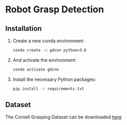# Robot Grasp Detection

## Installation

1. Create a new conda environment:
    
    ```bash
    conda create -n gdcnn python=3.6
    ```
    
2. And activate the environment:
    
    ```bash
    conda activate gdcnn
    ```
    
3. Install the necessary Python packages:
    
    ```bash
    pip install -r requirements.txt
    ```
    

## Dataset

The Cornell Grasping Dataset can be downloaded [here](https://nusu-my.sharepoint.com/:u:/g/personal/e0176770_u_nus_edu/ERl0xySAwYVDug4fcaXXxecBvcM1iZEFX75n2x3Sxcsa4w?e=nt43Gj)
